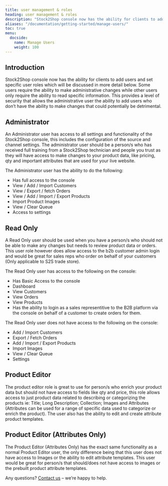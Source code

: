 ```yaml
---
title: user management & roles
heading: user management & roles
description: "Stock2Shop console now has the ability for clients to add users and set specific user roles, namely Administrator & User roles."
aliases: "/documentation/getting-started/manage-users/"
toc: true
menu:
  docside:
    name: Manage Users
    weight: 100
---
```


## Introduction

Stock2Shop console now has the ability for clients to add users and set specific user roles which will be discussed in more detail below. Some users require the ability to make administrative changes while other users only require the ability to read specific information. This provides a level of security that allows the administrative user the ability to add users who don’t have the ability to make changes that could potentially be detrimental.

  

## Administrator

An Administrator user has access to all settings and functionality of the Stock2Shop console, this includes the configuration of the source and channel settings. The administrator user should be a person/s who has received full training from a Stock2Shop technician and people you trust as they will have access to make changes to your product data, like pricing, qty and important attributes that are used for your live website.

The Administrator user has the ability to do the following:

*   Has full access to the console
*   View / Add / Import Customers
*   View / Export / fetch Orders
*   View / Add / Import / Export Products
*   Import Product Images
*   View / Clear Queue
*   Access to settings

  

## Read Only

A Read Only user should be used when you have a person/s who should not be able to make any changes but needs to review product data or orders. This user role however does allow access to the b2b customer admin login and would be great for sales reps who order on behalf of your customers (Only applicable to S2S trade store).

The Read Only user has access to the following on the console:

*   Has Basic Access to the console
*   Dashboard
*   View Customers
*   View Orders
*   View Products
*   Has the ability to login as a sales representitive to the B2B platform via the console on behalf of a customer to create orders for them.

The Read Only user does not have access to the following on the console:

*   Add / Import Customers
*   Export / Fetch Orders
*   Add / Import / Export Products
*   Import Images
*   View / Clear Queue
*   Settings

  

## Product Editor

The product editor role is great to use for person/s who enrich your product data but should not have access to fields like qty and price, this role allows access to just product data related to describing or categorizing the products ie: Title; Long Description; Collection; Images and Attributes (Attributes can be used for a range of specific data used to categorize or enrich the product). The user also has the ability to edit and create attribute product templates.

  

## Product Editor (Attributes Only)

The Product Editor (Attributes Only) has the exact same functionality as a normal Product Editor user, the only difference being that this user does not have access to Images or the ability to edit attribute templates. This user would be great for person/s that should/does not have access to images or the prebuilt product attribute templates.

  
Any questions? [Contact us](https://www.stock2shop.com/contact-us/) – we’re happy to help.